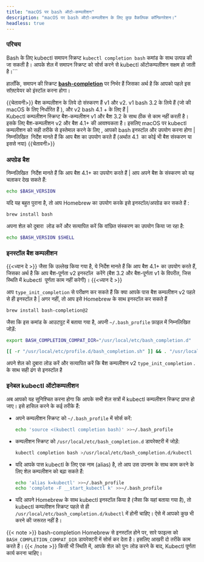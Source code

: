 ```yaml
---
title: "macOS पर bash ऑटो-कम्पलीशन"
description: "macOS पर bash ऑटो-कम्पलीशन के लिए कुछ वैकल्पिक कॉन्फ़िगरेशन।"
headless: true
---
```


### परिचय

Bash के लिए kubectl समापन स्क्रिप्ट `kubectl completion bash` कमांड के साथ उत्पन्न की जा सकती है। आपके शेल में समापन स्क्रिप्ट को सोर्स करने से kubectl ऑटोकम्पलीशन सक्षम हो जाती है।```

हालाँकि, समापन की स्क्रिप्ट [**bash-completion**](https://github.com/scop/bash-completion) पर निर्भर हैं जिसका अर्थ है कि आपको पहले इस सॉफ़्टवेयर को इंस्टॉल करना होगा।

{{चेतावनी>}} बैश कम्पलीशन के लिये दो संस्करण हैं  v1 और v2. v1 bash 3.2 के लिये हैं (जो की macOS के लिए निर्धारित हैं ), और v2 bash 4.1 + के लिए हैं |   
Kubectl कम्पलीशन स्क्रिप्ट  बैश-कम्पलीशन v1 और बैश 3.2 के साथ ठीक से काम नहीं करती है। इसके लिए बैश-कम्पलीशन v2 और बैश 4.1+ की आवश्यकता है।
इसलिए macOS पर kubectl कम्पलीशन को सही तरीके से इस्तेमाल करने के लिए , आपको bash इनस्टॉल और उपयोग करना होगा | निम्नलिखित  निर्देश मानते हैं कि आप बैश का उपयोग करते हैं (अर्थात 4.1  का कोई भी बैश संस्करण या इससे नया)
{{चेतावनी>}}

### अपग्रेड बैश 

निम्नलिखित  निर्देश मानते हैं कि आप बैश 4.1+ का उपयोग करते हैं | आप अपने बैश के संस्करण को   यह चलाकर देख सकते हैं:
```bash
echo $BASH_VERSION
```

यदि यह बहुत पुराना है, तो आप Homebrew का उपयोग करके इसे इनस्टॉल/अपग्रेड कर सकते हैं :
```bash
brew install bash
```

अपना शेल को दुबारा  लोड करें और सत्यापित करें कि वांछित संस्करण का उपयोग किया जा रहा है:
```bash
echo $BASH_VERSION $SHELL
```

### इनस्टॉल बैश कम्पलीशन

{{<ध्यान दे >}}
जैसा कि उल्लेख किया गया है, ये निर्देश मानते हैं कि आप बैश 4.1+ का उपयोग करते हैं, जिसका अर्थ है कि आप बैश-पूर्णता v2 इनस्टॉल  करेंगे (बैश 3.2 और बैश-पूर्णता v1 के विपरीत, जिस स्थिति में kubectl  पूर्णता काम नहीं करेगी)।
{{<ध्यान दे >}}

आप `type_init_completion` से परीक्षण कर सकते हैं कि क्या आपके पास बैश कम्पलीशन v2 पहले से ही इनस्टॉल है | अगर नहीं, तो आप इसे Homebrew के साथ इनस्टॉल कर सकते हैं

```bash
brew install bash-completion@2
```

जैसा कि इस कमांड के आउटपुट में बताया गया है, अपनी `~/.bash_profile` फ़ाइल में निम्नलिखित जोड़ें:

```bash
export BASH_COMPLETION_COMPAT_DIR="/usr/local/etc/bash_completion.d"

[[ -r "/usr/local/etc/profile.d/bash_completion.sh" ]] && . "/usr/local/etc/profile.d/bash_completion.sh"
```
  
अपने शेल को दुबारा लोड करें और सत्यापित करें कि बैश कम्पलीशन v2 `type_init_completion` . के साथ सही ढंग से इनस्टॉल है

### इनेबल kubectl ऑटोकम्पलीशन

अब आपको यह सुनिश्चित करना होगा कि आपके सभी शेल सत्रों में kubectl कम्पलीशन स्क्रिप्ट प्राप्त हो जाए। इसे हासिल करने के कई तरीके हैं:

- अपने कम्पलीशन स्क्रिप्ट को  `~/.bash_profile`  में सोर्स करें:

    ```bash
    echo 'source <(kubectl completion bash)' >>~/.bash_profile
    ```

- कम्पलीशन स्क्रिप्ट को `/usr/local/etc/bash_completion.d` डायरेक्टरी में जोड़ें:

    ```bash
    kubectl completion bash >/usr/local/etc/bash_completion.d/kubectl
    ```

- यदि आपके पास kubectl के लिए एक नाम (alias) है, तो आप उस उपनाम के साथ काम करने के लिए शेल कम्पलीशन को बढ़ा सकते हैं:

    ```bash
    echo 'alias k=kubectl' >>~/.bash_profile
    echo 'complete -F __start_kubectl k' >>~/.bash_profile
    ```

- यदि आपने Homebrew के साथ kubectl इनस्टॉल किया है (जैसा कि यहां बताया गया है), तो kubectl कम्पलीशन स्क्रिप्ट पहले से ही `/usr/local/etc/bash_completion.d/kubectl` में होनी चाहिए। ऐसे में आपको कुछ भी करने की जरूरत नहीं है।

{{< note >}}
bash-completion Homebrew से इनस्टॉल होने पर, सारे फाइल्स को `BASH_COMPLETION_COMPAT_DIR` डायरेक्टरी में सोर्स कर देता है। इसलिए आखरी दो तरीके काम करते हैं।
{{< /note >}}
किसी भी स्थिति में, आपके शेल को पुनः लोड करने के बाद, Kubectl पूर्णता कार्य करना चाहिए।
